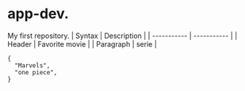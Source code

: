 # app-dev.
My first repository.
| Syntax | Description |
| ----------- | ----------- |
| Header | Favorite movie |
| Paragraph | serie |
```
{
  "Marvels",
  "one piece",
}
```
